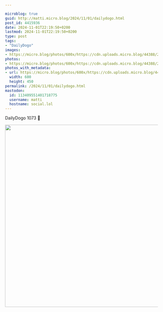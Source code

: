 ```yaml
---

microblog: true
guid: http://matti.micro.blog/2024/11/01/dailydogo.html
post_id: 4415936
date: 2024-11-01T22:19:50+0200
lastmod: 2024-11-01T22:19:50+0200
type: post
tags:
- "DailyDogo"
images:
- https://micro.blog/photos/600x/https://cdn.uploads.micro.blog/44388/2024/14e05290f04c4a47b9ac2a149e1d5f01.jpg
photos:
- https://micro.blog/photos/600x/https://cdn.uploads.micro.blog/44388/2024/14e05290f04c4a47b9ac2a149e1d5f01.jpg
photos_with_metadata:
- url: https://micro.blog/photos/600x/https://cdn.uploads.micro.blog/44388/2024/14e05290f04c4a47b9ac2a149e1d5f01.jpg
  width: 600
  height: 450
permalink: /2024/11/01/dailydogo.html
mastodon:
  id: 113409551401718775
  username: matti
  hostname: social.lol
---
```

DailyDogo 1073 🐶

<img src="/media/uploads/2024/14e05290f04c4a47b9ac2a149e1d5f01.jpg" width="600" alt="" />

